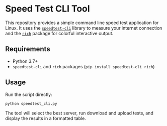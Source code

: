 # Speed Test CLI Tool

This repository provides a simple command line speed test application for Linux. It uses the [`speedtest-cli`](https://github.com/sivel/speedtest-cli) library to measure your internet connection and the [`rich`](https://github.com/Textualize/rich) package for colorful interactive output.

## Requirements

- Python 3.7+
- `speedtest-cli` and `rich` packages (`pip install speedtest-cli rich`)

## Usage

Run the script directly:

```bash
python speedtest_cli.py
```

The tool will select the best server, run download and upload tests, and display the results in a formatted table.
